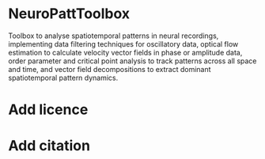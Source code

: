 # NeuroPattToolbox
Toolbox to analyse spatiotemporal patterns in neural recordings, implementing data filtering techniques for oscillatory data, optical flow estimation to calculate velocity vector fields in phase or amplitude data, order parameter and critical point analysis to track patterns across all space and time, and vector field decompositions to extract dominant spatiotemporal pattern dynamics.

# Add licence

# Add citation
